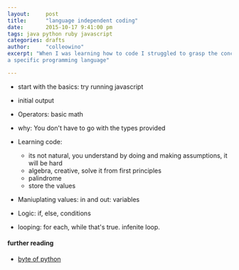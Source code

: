```yaml
---
layout:     post
title:      "language independent coding"
date:       2015-10-17 9:41:00 pm
tags: java python ruby javascript
categories: drafts
author:     "colleowino"
excerpt: "When I was learning how to code I struggled to grasp the concepts but I feel that now I can better explain how code works independent of
a specific programming language"

---
```

- start with the basics: try running javascript 
- initial output
- Operators: basic math
- why: You don't have to go with the types provided 
- Learning code:
	- its not natural, you understand by doing and making assumptions, it will be hard
	- algebra, creative, solve it from first principles 
	- palindrome
	- store the values

- Maniuplating values: in and out: variables
- Logic: if, else, conditions
- looping: for each, while that's true. infenite loop.

#### further reading 
- [byte of python](http://www.swaroopch.com/notes/python/)

